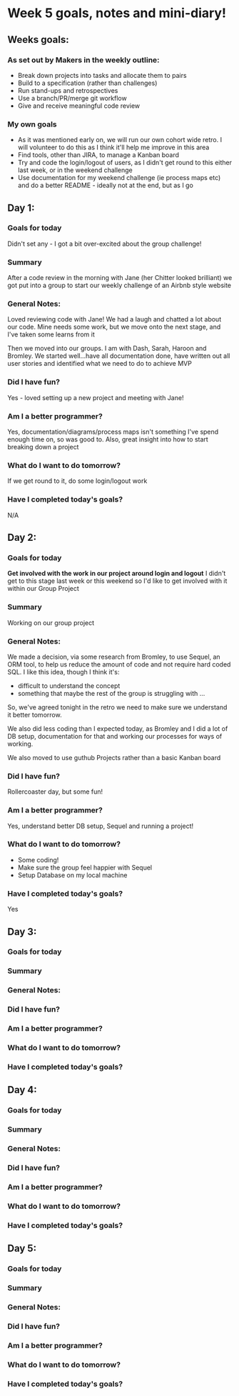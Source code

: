 # Week 5 goals, notes and mini-diary!

## Weeks goals:

### As set out by Makers in the weekly outline:

* Break down projects into tasks and allocate them to pairs
* Build to a specification (rather than challenges)
* Run stand-ups and retrospectives
* Use a branch/PR/merge git workflow
* Give and receive meaningful code review

### My own goals

* As it was mentioned early on, we will run our own cohort wide retro.  I will volunteer to do this as I think it'll help me improve in this area
* Find tools, other than JIRA, to manage a Kanban board
* Try and code the login/logout of users, as I didn't get round to this either last week, or in the weekend challenge
* Use documentation for my weekend challenge (ie process maps etc) and do a better README - ideally not at the end, but as I go

## Day 1:

### Goals for today

Didn't set any - I got a bit over-excited about the group challenge!

### Summary

After a code review in the morning with Jane (her Chitter looked brilliant) we got put into a group to start our weekly challenge of an Airbnb style website

### General Notes:

Loved reviewing code with Jane!  We had a laugh and chatted a lot about our code.  Mine needs some work, but we move onto the next stage, and I've taken some learns from it

Then we moved into our groups. I am with Dash, Sarah, Haroon and Bromley.  We started well...have all documentation done, have written out all user stories and identified what we need to do to achieve MVP

### Did I have fun?

Yes - loved setting up a new project and meeting with Jane!

### Am I a better programmer?

Yes, documentation/diagrams/process maps isn't something I've spend enough time on, so was good to.  Also, great insight into how to start breaking down a project

### What do I want to do tomorrow?

If we get round to it, do some login/logout work

### Have I completed today's goals?

N/A

## Day 2:

### Goals for today

**Get involved with the work in our project around login and logout**
I didn't get to this stage last week or this weekend so I'd like to get involved with it within our Group Project

### Summary

Working on our group project

### General Notes:

We made a decision, via some research from Bromley, to use Sequel, an ORM tool, to help us reduce the amount of code and not require hard coded SQL.  I like this idea, though I think it's:

* difficult to understand the concept
* something that maybe the rest of the group is struggling with
...

So, we've agreed tonight in the retro we need to make sure we understand it better tomorrow.

We also did less coding than I expected today, as Bromley and I did a lot of DB setup, documentation for that and working our processes for ways of working.

We also moved to use guthub Projects rather than a basic Kanban board

### Did I have fun?

Rollercoaster day, but some fun!

### Am I a better programmer?

Yes, understand better DB setup, Sequel and running a project!

### What do I want to do tomorrow?

* Some coding!
* Make sure the group feel happier with Sequel
* Setup Database on my local machine

### Have I completed today's goals?

Yes

## Day 3:

### Goals for today



### Summary



### General Notes:



### Did I have fun?



### Am I a better programmer?



### What do I want to do tomorrow?



### Have I completed today's goals?



## Day 4:

### Goals for today



### Summary



### General Notes:



### Did I have fun?



### Am I a better programmer?



### What do I want to do tomorrow?



### Have I completed today's goals?



## Day 5:

### Goals for today



### Summary



### General Notes:



### Did I have fun?



### Am I a better programmer?



### What do I want to do tomorrow?



### Have I completed today's goals?



